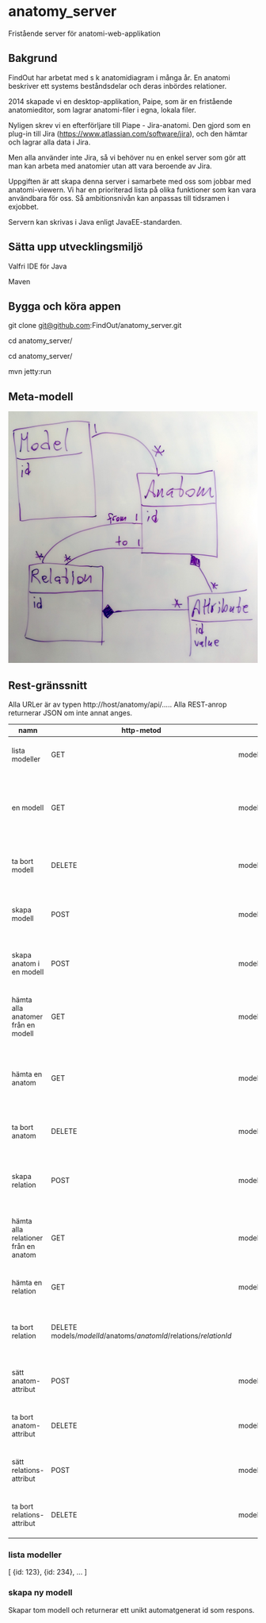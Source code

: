 # anatomy_server
Fristående server för anatomi-web-applikation

## Bakgrund

FindOut har arbetat med s k anatomidiagram i många år. En anatomi beskriver ett systems beståndsdelar och deras inbördes relationer.

2014 skapade vi en desktop-applikation, Paipe, som är en fristående anatomieditor, som lagrar anatomi-filer i egna, lokala filer.

Nyligen skrev vi en efterförljare till Piape - Jira-anatomi. Den gjord som en plug-in till Jira (https://www.atlassian.com/software/jira), och den hämtar och lagrar alla data i Jira.

Men alla använder inte Jira, så vi behöver nu en enkel server som gör att man kan arbeta med anatomier utan att vara beroende av Jira.

Uppgiften är att skapa denna server i samarbete med oss som jobbar med anatomi-viewern. Vi har en prioriterad lista på olika funktioner som kan vara användbara för oss. Så ambitionsnivån kan anpassas till tidsramen i exjobbet.

Servern kan skrivas i Java enligt JavaEE-standarden.

## Sätta upp utvecklingsmiljö

Valfri IDE för Java

Maven

## Bygga och köra appen

git clone git@github.com:FindOut/anatomy_server.git

cd anatomy_server/

cd anatomy_server/

mvn jetty:run

## Meta-modell

![meta-modell](anatomy_server_model.jpg)

## Rest-gränssnitt

Alla URLer är av typen http://host/anatomy/api/..... 
Alla REST-anrop returnerar JSON om inte annat anges.

 namn | http-metod | URL | Body | Beskrivning 
 --- | --- | --- | --- | ---
lista modeller | GET | models | | returnerar en lista av alla modeller
en modell | GET | models/*id* | | returnerar modellen med angivet id, med alla dess anatomer, relationer och attribut
ta bort modell | DELETE | models/*id* | | tar bort modellen med angivet id från servern
skapa modell | POST | models | | skapar en ny tom modell med ett unikt id, som returneras
skapa anatom i en modell | POST | models/*id*/anatoms | | skapa en nya anatom i modell *id*, som returneras
hämta alla anatomer från en modell	| GET	|	models/*id*/anatoms | |	returnerar en lista med alla anatomer för modell med angivet id
hämta en anatom	|	GET	|	models/*modelId*/anatoms/*anatomId* | |	returnerar anatomen med angivet id, med alla dess relationer och attribut
ta bort anatom | DELETE | models/*modelId*/anatoms/*anatomId* | | tar bort anatomen med angivet id från servern
skapa relation |	POST |	models/*modelId*/anatoms/*anatomId*/relations	| {toAnatom : [integer]} |	skapar en relation från anatom *anatomId* till anatom *toAnatom*
hämta alla relationer från en anatom |	GET |	models/*modelId*/anatoms/*anatomId*/relations	| | returnerar en lista med alla relationer för anatom med angivet id
hämta en relation	|	GET |	models/*modelId*/anatoms/*anatomId*/relations/*relationId* | | returnerar relationen med angivet id
ta bort relation	|	DELETE	models/*modelId*/anatoms/*anatomId*/relations/*relationId* | | tar bort relationen med angivet id från servern
sätt anatom-attribut |	POST |	models/*modelId*/anatoms/*anatomId*/attributes |	{value : [integer]}	| skapar attribut om det ej finns, och sätter dess värde	
ta bort anatom-attribut	|	DELETE |	models/*modelId*/anatoms/*anatomId*/attributes/*attributeId* | |	tar bort attributet med angivet id från servern
sätt relations-attribut	|	POST |	models/*modelId*/anatoms/*anatomId*/relations/*relationId*/attributes |	{value : [integer]} |	skapar attribut om det ej finns, och sätter dess värde		
ta bort relations-attribut |	DELETE |	models/*modelId*/anatoms/*anatomId*/relations/*relationId*/attributes/*attributeId* | |	tar bort attributet med angivet id från servern


### lista modeller

[
  {id: 123},
  {id: 234},
  ...
]

### skapa ny modell

Skapar tom modell och returnerar ett unikt automatgenerat id som respons.

